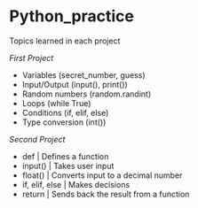 # Python_practice
Topics learned in each project

*First Project* 
- Variables (secret_number, guess)
- Input/Output (input(), print())
- Random numbers (random.randint)
- Loops (while True)
- Conditions (if, elif, else)
- Type conversion (int())

*Second Project* 
- def | Defines a function
- input() | Takes user input
- float() | Converts input to a decimal number
- if, elif, else | Makes decisions
- return | Sends back the result from a function

